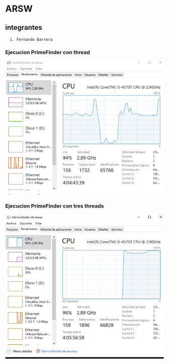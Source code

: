 # ARSW

## integrantes
      1. Fernando Barrera
      
      
### Ejecucion PrimeFinder con thread

![img1](https://github.com/fernando-b15/CNYT-Actividad-Esfera/blob/master/parte2-1.PNG)

### Ejecucion PrimeFinder con tres threads

![img2](https://github.com/fernando-b15/CNYT-Actividad-Esfera/blob/master/parte2-2.PNG)

